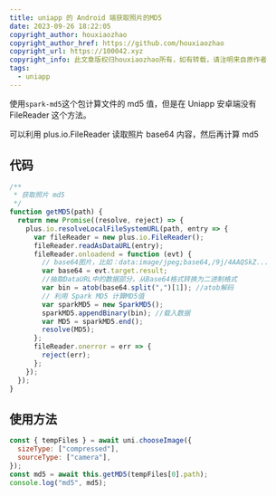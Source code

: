 ```yaml
---
title: uniapp 的 Android 端获取照片的MD5
date: 2023-09-26 18:22:05
copyright_author: houxiaozhao
copyright_author_href: https://github.com/houxiaozhao
copyright_url: https://100042.xyz
copyright_info: 此文章版权归houxiaozhao所有，如有转载，请注明来自原作者
tags:
  - uniapp
---
```


使用`spark-md5`这个包计算文件的 md5 值，但是在 Uniapp 安卓端没有 FileReader 这个方法。

可以利用 plus.io.FileReader 读取照片 base64 内容，然后再计算 md5

## 代码

```javascript
/**
 * 获取照片 md5
 */
function getMD5(path) {
  return new Promise((resolve, reject) => {
    plus.io.resolveLocalFileSystemURL(path, entry => {
      var fileReader = new plus.io.FileReader();
      fileReader.readAsDataURL(entry);
      fileReader.onloadend = function (evt) {
        // base64图片，比如：data:image/jpeg;base64,/9j/4AAQSkZ...
        var base64 = evt.target.result;
        //抽取DataURL中的数据部分，从Base64格式转换为二进制格式
        var bin = atob(base64.split(",")[1]); //atob解码
        // 利用 Spark MD5 计算MD5值
        var sparkMD5 = new SparkMD5();
        sparkMD5.appendBinary(bin); //载入数据
        var MD5 = sparkMD5.end();
        resolve(MD5);
      };
      fileReader.onerror = err => {
        reject(err);
      };
    });
  });
}
```

## 使用方法

```javascript
const { tempFiles } = await uni.chooseImage({
  sizeType: ["compressed"],
  sourceType: ["camera"],
});
const md5 = await this.getMD5(tempFiles[0].path);
console.log("md5", md5);
```
